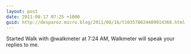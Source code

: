 ```yaml
---
layout: post
date: 2011-08-17 07:25 +1000
guid: http://desparoz.micro.blog/2011/08/16/t103578024489914368.html
---
```

Started Walk with @walkmeter at 7:24 AM, Walkmeter will speak your replies to me.
